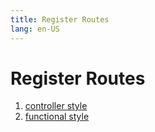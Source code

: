 ```yaml
---
title: Register Routes
lang: en-US
---
```


# Register Routes

1. [controller style](./ctrl_style/README.md)
2. [functional style](./functional_style/README.md)
